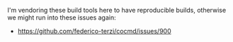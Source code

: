 I'm vendoring these build tools here to have reproducible builds, otherwise
we might run into these issues again:

* https://github.com/federico-terzi/cocmd/issues/900